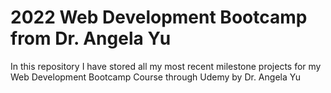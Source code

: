 # 2022 Web Development Bootcamp from Dr. Angela Yu 
In this repository I have stored all my most recent milestone projects for my Web Development Bootcamp Course through Udemy by Dr. Angela Yu
